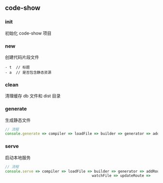 ## code-show

### init
初始化 code-show 项目

### new
创建代码片段文件
``` 
- t  // 标题
- a  // 是否包含静态资源
```
### clean
清理缓存 db 文件和 dist 目录

### generate
生成静态文件
``` js
// 流程
console.generate => compiler => loadFile => builder => generator => addRoute => 根据路由信息生成静态文件 => exit 
```

### serve
启动本地服务
``` js
// 流程
console.serve => compiler => loadFile => builder => generator => addRoute => 启动静态服务 => 根据http请求返回路由数据 
                                        watchFile => updateRoute =>
```